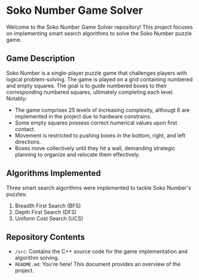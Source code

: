 # Soko Number Game Solver

Welcome to the Soko Number Game Solver repository! This project focuses on implementing smart search algorithms to solve the Soko Number puzzle game.

## Game Description

Soko Number is a single-player puzzle game that challenges players with logical problem-solving. The game is played on a grid containing numbered and empty squares. The goal is to guide numbered boxes to their corresponding numbered squares, ultimately completing each level. Notably:

- The game comprises 25 levels of increasing complexity, althougt 6 are implemented in the project due to hardware constrains.
- Some empty squares possess correct numerical values upon first contact.
- Movement is restricted to pushing boxes in the bottom, right, and left directions.
- Boxes move collectively until they hit a wall, demanding strategic planning to organize and relocate them effectively.

## Algorithms Implemented

Three smart search algorithms were implemented to tackle Soko Number's puzzles:

1. Breadth First Search (BFS)
2. Depth First Search (DFS)
3. Uniform Cost Search (UCS)


## Repository Contents

- `/src`: Contains the C++ source code for the game implementation and algorithm solving.
- `README.md`: You're here! This document provides an overview of the project.

